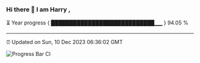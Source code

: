 ### Hi there 👋 I am Harry , 

⏳ Year progress { ████████████████████████████▁▁ } 94.05 %

---

⏰ Updated on Sun, 10 Dec 2023 06:36:02 GMT

![Progress Bar CI](https://github.com/duykhang68/duykhang68/workflows/Progress%20Bar%20CI/badge.svg)
